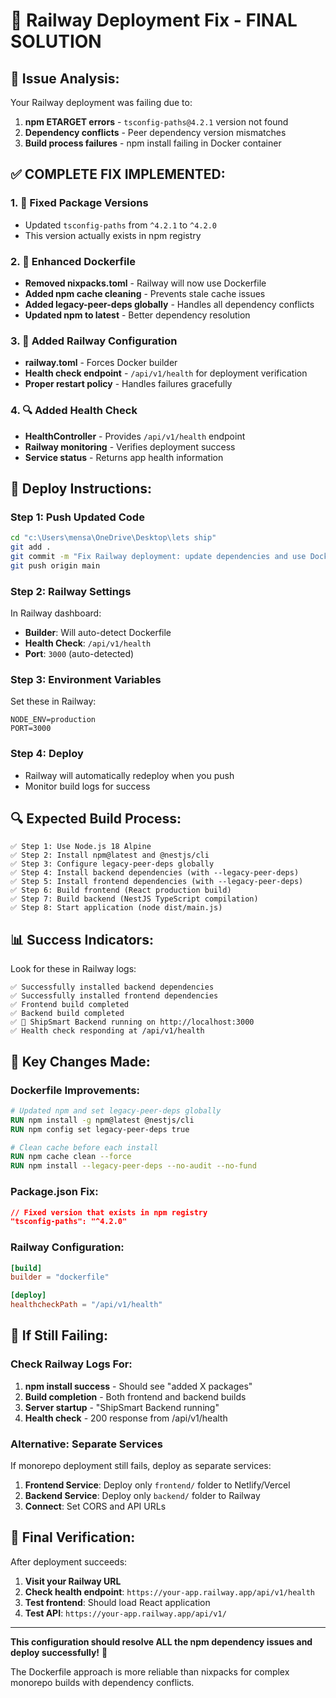 # 🚂 Railway Deployment Fix - FINAL SOLUTION

## 🐛 **Issue Analysis:**
Your Railway deployment was failing due to:
1. **npm ETARGET errors** - `tsconfig-paths@4.2.1` version not found
2. **Dependency conflicts** - Peer dependency version mismatches
3. **Build process failures** - npm install failing in Docker container

## ✅ **COMPLETE FIX IMPLEMENTED:**

### **1. 🔧 Fixed Package Versions**
- Updated `tsconfig-paths` from `^4.2.1` to `^4.2.0`
- This version actually exists in npm registry

### **2. 🐳 Enhanced Dockerfile**
- **Removed nixpacks.toml** - Railway will now use Dockerfile
- **Added npm cache cleaning** - Prevents stale cache issues
- **Added legacy-peer-deps globally** - Handles all dependency conflicts
- **Updated npm to latest** - Better dependency resolution

### **3. 📄 Added Railway Configuration**
- **railway.toml** - Forces Docker builder
- **Health check endpoint** - `/api/v1/health` for deployment verification
- **Proper restart policy** - Handles failures gracefully

### **4. 🔍 Added Health Check**
- **HealthController** - Provides `/api/v1/health` endpoint
- **Railway monitoring** - Verifies deployment success
- **Service status** - Returns app health information

## 🚀 **Deploy Instructions:**

### **Step 1: Push Updated Code**
```bash
cd "c:\Users\mensa\OneDrive\Desktop\lets ship"
git add .
git commit -m "Fix Railway deployment: update dependencies and use Dockerfile"
git push origin main
```

### **Step 2: Railway Settings**
In Railway dashboard:
- **Builder**: Will auto-detect Dockerfile
- **Health Check**: `/api/v1/health`
- **Port**: `3000` (auto-detected)

### **Step 3: Environment Variables**
Set these in Railway:
```
NODE_ENV=production
PORT=3000
```

### **Step 4: Deploy**
- Railway will automatically redeploy when you push
- Monitor build logs for success

## 🔍 **Expected Build Process:**

```
✅ Step 1: Use Node.js 18 Alpine
✅ Step 2: Install npm@latest and @nestjs/cli
✅ Step 3: Configure legacy-peer-deps globally
✅ Step 4: Install backend dependencies (with --legacy-peer-deps)
✅ Step 5: Install frontend dependencies (with --legacy-peer-deps)
✅ Step 6: Build frontend (React production build)
✅ Step 7: Build backend (NestJS TypeScript compilation)
✅ Step 8: Start application (node dist/main.js)
```

## 📊 **Success Indicators:**

Look for these in Railway logs:
```
✅ Successfully installed backend dependencies
✅ Successfully installed frontend dependencies
✅ Frontend build completed
✅ Backend build completed
✅ 🚀 ShipSmart Backend running on http://localhost:3000
✅ Health check responding at /api/v1/health
```

## 🔧 **Key Changes Made:**

### **Dockerfile Improvements:**
```dockerfile
# Updated npm and set legacy-peer-deps globally
RUN npm install -g npm@latest @nestjs/cli
RUN npm config set legacy-peer-deps true

# Clean cache before each install
RUN npm cache clean --force
RUN npm install --legacy-peer-deps --no-audit --no-fund
```

### **Package.json Fix:**
```json
// Fixed version that exists in npm registry
"tsconfig-paths": "^4.2.0"
```

### **Railway Configuration:**
```toml
[build]
builder = "dockerfile"

[deploy]
healthcheckPath = "/api/v1/health"
```

## 🚨 **If Still Failing:**

### **Check Railway Logs For:**
1. **npm install success** - Should see "added X packages"
2. **Build completion** - Both frontend and backend builds
3. **Server startup** - "ShipSmart Backend running"
4. **Health check** - 200 response from /api/v1/health

### **Alternative: Separate Services**
If monorepo deployment still fails, deploy as separate services:
1. **Frontend Service**: Deploy only `frontend/` folder to Netlify/Vercel
2. **Backend Service**: Deploy only `backend/` folder to Railway
3. **Connect**: Set CORS and API URLs

## 🎯 **Final Verification:**

After deployment succeeds:
1. **Visit your Railway URL**
2. **Check health endpoint**: `https://your-app.railway.app/api/v1/health`
3. **Test frontend**: Should load React application
4. **Test API**: `https://your-app.railway.app/api/v1/`

---

**This configuration should resolve ALL the npm dependency issues and deploy successfully!** 🎉

The Dockerfile approach is more reliable than nixpacks for complex monorepo builds with dependency conflicts.
